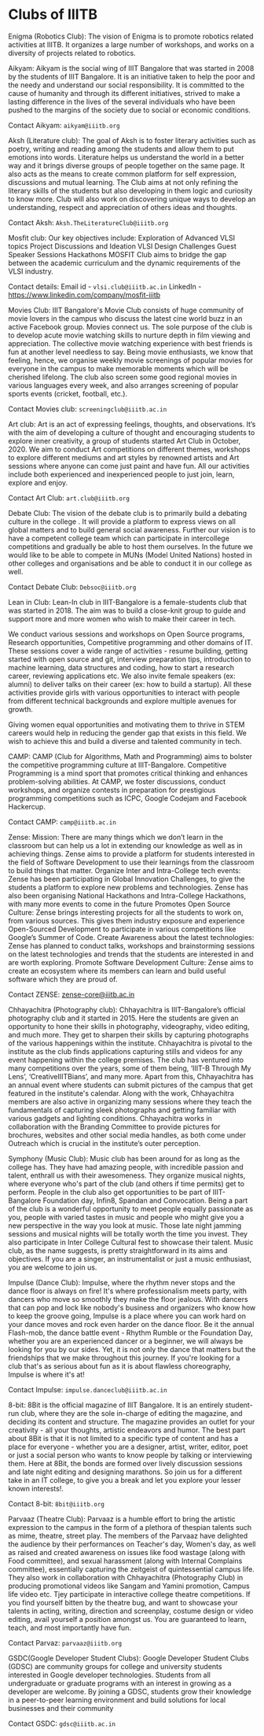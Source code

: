# Clubs of IIITB

 Enigma (Robotics Club): The vision of Enigma is to promote robotics related activities at IIITB. It organizes a large number of workshops, and works on a diversity of projects related to robotics.



 Aikyam: Aikyam is the social wing of IIIT Bangalore that was started in 2008 by the students of IIIT Bangalore. It is an initiative taken to help the poor and the needy and understand our social responsibility. It is committed to the cause of humanity and through its different initiatives, strived to make a lasting difference in the lives of the several individuals who have been pushed to the margins of the society due to social or economic conditions. 



Contact Aikyam: `aikyam@iiitb.org`


Aksh (Literature club): The goal of Aksh is to foster literary activities such as poetry, writing and reading among the students and allow them to put emotions into words. Literature helps us understand the world in a better way and it brings diverse groups of people together on the same page. It also acts as the means to create common platform for self expression, discussions and mutual learning. The Club aims at not only refining the literary skills of the students but also developing in them logic and curiosity to know more. Club will also work on discovering unique ways to develop an understanding, respect and appreciation of others ideas and thoughts.




Contact Aksh: `Aksh.TheLiteratureClub@iiitb.org`

Mosfit club: Our key objectives include: 
Exploration of Advanced VLSI topics
Project Discussions and Ideation
VLSI Design Challenges
Guest Speaker Sessions
Hackathons
MOSFIT Club aims to bridge the gap between the academic curriculum and the dynamic requirements of the VLSI industry.



Contact details: 
Email id - `vlsi.club@iiitb.ac.in`
LinkedIn - https://www.linkedin.com/company/mosfit-iiitb

Movies Club: IIIT Bangalore's Movie Club consists of huge community of movie lovers in the campus who discuss the latest cine world buzz in an active Facebook group. Movies connect us. The sole purpose of the club is to develop acute movie watching skills to nurture depth in film viewing and appreciation. The collective movie watching experience with best friends is fun at another level needless to say. Being movie enthusiasts, we know that feeling, hence, we organise weekly movie screenings of popular movies for everyone in the campus to make memorable moments which will be cherished lifelong. The club also screen some good regional  movies in various languages every week, and also arranges screening of popular sports events (cricket, football, etc.).


Contact Movies club: `screeningclub@iiitb.ac.in`

Art club: Art is an act of expressing feelings, thoughts, and observations. It’s with the aim of developing a culture of thought and encouraging students to explore inner creativity, a group of students started Art Club in October, 2020. We aim to conduct Art competitions on different themes, workshops to explore different mediums and art styles by renowned artists and Art sessions where anyone can come just paint and have fun. All our activities include both experienced and inexperienced people to just join, learn, explore and enjoy.

Contact Art Club: `art.club@iiitb.org`


Debate Club: The vision of the debate club is to primarily build a debating culture in the college . It will provide a platform to express views on all global matters and to build general social awareness.
Further our vision is to have a competent college team which can participate in intercollege competitions and gradually be able to host them ourselves. In the future we would like to be able to compete in MUNs (Model United Nations) hosted in other colleges and organisations and be able to conduct it in our college as well.


Contact Debate Club: `Debsoc@iiitb.org`

Lean in Club: Lean-In club in IIIT-Bangalore is a female-students club that was started in 2018. The aim was to build a close-knit group to guide and support more and more women who wish to make their career in tech. 

We conduct various sessions and workshops on Open Source programs, Research opportunities, Competitive programming and other domains of IT. These sessions cover a wide range of activities - resume building, getting started with open source and git, interview preparation tips, introduction to machine learning, data structures and coding, how to start a research career, reviewing applications etc. We also invite female speakers (ex: alumni) to deliver talks on their career (ex: how to build a startup). All these activities provide girls with various opportunities to interact with people from different technical backgrounds and explore multiple avenues for growth. 

Giving women equal opportunities and motivating them to thrive in STEM careers would help in reducing the gender gap that exists in this field. We wish to achieve this and build a diverse and talented community in tech. 

CAMP: CAMP (Club for Algorithms, Math and Programming) aims to bolster the competitive programming culture at IIIT-Bangalore. Competitive Programming is a mind sport that promotes critical thinking and enhances problem-solving abilities. At CAMP, we foster discussions, conduct workshops, and organize contests in preparation for prestigious programming competitions such as ICPC, Google Codejam and Facebook Hackercup.


Contact CAMP: `camp@iiitb.ac.in`


Zense: Mission: There are many things which we don’t learn in the classroom but can help us a lot in extending our knowledge as well as in achieving things. Zense aims to provide a platform for students interested in the field of Software Development to use their learnings from the classroom to build things that matter.
Organize Inter and Intra-College tech events: Zense has been participating in Global Innovation Challenges, to give the students a platform to explore new problems and technologies. Zense has also been organising National Hackathons and Intra-College Hackathons, with many more events to come in the future
Promotes Open Source Culture: Zense brings interesting projects for all the students to work on, from various sources. This gives them industry exposure and experience Open-Sourced Development to participate in various competitions like Google’s Summer of Code.
Create Awareness about the latest technologies: Zense has planned to conduct talks, workshops and brainstorming sessions on the latest technologies and trends that the students are interested in and are worth exploring.
Promote Software Development Culture: Zense aims to create an ecosystem where its members can learn and build useful software which they are proud of.


Contact ZENSE: zense-core@iiitb.ac.in


Chhayachitra (Photography club): Chhayachitra is IIIT-Bangalore’s official photography club and it started in 2015. Here the students are given an opportunity to hone their skills in photography, videography, video editing, and much more. They get to sharpen their skills by capturing photographs of the various happenings within the institute.
Chhayachitra is pivotal to the institute as the club finds applications capturing stills and videos for any event happening within the college premises. The club has ventured into many competitions over the years, some of them being, ‘IIIT-B Through My Lens’, ‘CreativeIIITBians’, and many more. Apart from this, Chhayachitra has an annual event where students can submit pictures of the campus that get featured in the institute's calendar.
Along with the work, Chhayachitra members are also active in organizing many sessions where they teach the fundamentals of capturing sleek photographs and getting familiar with various gadgets and lighting conditions. Chhayachitra works in collaboration with the Branding Committee to provide pictures for brochures, websites and other social media handles, as both come under Outreach which is crucial in the institute’s outer perception.

Symphony (Music Club): Music club has been around for as long as the college has. They have had amazing people, with incredible passion and talent, enthrall us with their awesomeness. They organize musical nights, where everyone who's part of the club (and others if time permits) get to perform. People in the club also get opportunities to be part of                IIIT- Bangalore Foundation day, Infin8, Spandan and Convocation. Being a part of the club is a wonderful opportunity to meet people equally passionate as you, people with varied tastes in music and people who might give you a new perspective in the way you look at music. Those late night jamming sessions and musical nights will be totally worth the time you invest. They also participate in Inter College Cultural fest to showcase their talent. Music club, as the name suggests, is pretty straightforward in its aims and objectives. If you are a singer, an instrumentalist or just a music enthusiast, you are welcome to join us.

Impulse (Dance Club): Impulse, where the rhythm never stops and the dance floor is always on fire! It's where professionalism meets party, with dancers who move so smoothly they make the floor jealous. 
With dancers that can pop and lock like nobody's business and organizers who know how to keep the groove going, Impulse is a place where you can work hard on your dance moves and rock even harder on the dance floor. Be it the annual Flash-mob, the dance battle event - Rhythm Rumble or the Foundation Day, whether you are an experienced dancer or a beginner, we will always be looking for you by our sides.
Yet, it is not only the dance that matters but the friendships that we make throughout this journey. If you're looking for a club that's as serious about fun as it is about flawless choreography, Impulse is where it's at!


Contact Impulse: `impulse.danceclub@iiitb.ac.in`


8-bit: 8Bit is the official magazine of IIIT Bangalore. It is an entirely student-run club, where they are the sole in-charge of editing the magazine, and deciding its content and structure. The magazine provides an outlet for your creativity - all your thoughts, artistic endeavors and humor. The best part about 8Bit is that it is not limited to a specific type of content and has a place for everyone - whether you are a designer, artist, writer, editor, poet or just a social person who wants to know people by talking or interviewing them. Here at 8Bit, the bonds are formed over lively discussion sessions and late night editing and designing marathons. So join us for a different take in an IT college, to give you a break and let you explore your lesser known interests!.

Contact 8-bit: `8bit@iiitb.org`


Parvaaz (Theatre Club): Parvaaz is a humble effort to bring the artistic expression to the campus in the form of a plethora of thespian talents such as mime, theatre, street play. The members of the Parvaaz have delighted the audience by their performances on Teacher's day, Women's day, as well as raised and created awareness on issues like food wastage (along with Food committee), and sexual harassment (along with Internal Complains committee), essentially capturing the zeitgeist of quintessential campus life. They also work in collaboration with Chhayachitra (Photography Club) in producing promotional videos like Sangam and Yamini promotion, Campus life video etc. Tjey participate in interactive college theatre competitions. If you find yourself bitten by the theatre bug, and want to showcase your talents in acting, writing, direction and screenplay, costume design or video editing, avail yourself a position amongst us. You are guaranteed to learn, teach, and most importantly have fun.

Contact Parvaz: `parvaaz@iiitb.org`

GSDC(Google Developer Student Clubs): Google Developer Student Clubs (GDSC) are community groups for college and university students interested in Google developer technologies. Students from all undergraduate or graduate programs with an interest in growing as a developer are welcome. By joining a GDSC, students grow their knowledge in a peer-to-peer learning environment and build solutions for local businesses and their community


Contact GSDC: `gdsc@iiitb.ac.in`

